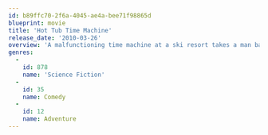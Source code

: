 ```yaml
---
id: b89ffc70-2f6a-4045-ae4a-bee71f98865d
blueprint: movie
title: 'Hot Tub Time Machine'
release_date: '2010-03-26'
overview: 'A malfunctioning time machine at a ski resort takes a man back to 1986 with his two friends and nephew, where they must relive a fateful night and not change anything to make sure the nephew is born.'
genres:
  -
    id: 878
    name: 'Science Fiction'
  -
    id: 35
    name: Comedy
  -
    id: 12
    name: Adventure
---
```


